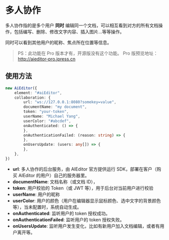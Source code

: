 # 多人协作

多人协作指的是多个用户 **同时** 编辑同一个文档，可以相互看到对方的所有文档操作，包括编写、删除、修改文字内容、插入图片...等等操作。

同时可以看到其他用户的昵称、焦点所在位置等信息。

> PS：此功能在 Pro 版本才有，开源版没有这个功能。 Pro 版预览地址：http://aieditor-pro.jpress.cn 

## 使用方法

```typescript
new AiEditor({
    element: "#aiEditor",
    collaboration: {
        url: "ws://127.0.0.1:8080?somekey=value",
        documentName: "my document",
        token: "your-token",
        userName: "Michael Yang",
        userColor: "#abcdef",
        onAuthenticated: () => {
        },
        onAuthenticationFailed: (reason: string) => {
        },
        onUsersUpdate: (users: any[]) => {
        },
    },
})
```

- **url**: 多人协作的后台服务，由 AIEditor 官方提供运行 SDK，部署在客户（购买 AIEditor 的用户）自己的服务器里。
- **documentName**: 文档名称（或文档 ID），
- **token**:  用户校验的 Token（或 JWT 等），用于后台对当前用户进行校验
- **userName**:  用户的昵称
- **userColor**:  用户的颜色（用户在编辑器显示鼠标颜色、选中文字的背景颜色等），当未配置时，系统自动生成。
- **onAuthenticated**:  监听用户的 token 授权成功。
- **onAuthenticationFailed**:  监听用户的 token 授权失败。
- **onUsersUpdate**:  监听用户发生变化，比如有新用户加入文档编辑，或者有用户离开等。
